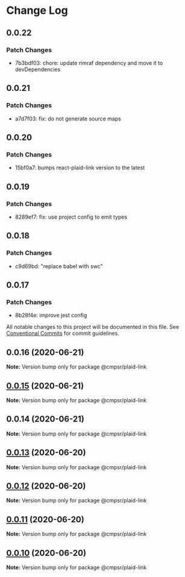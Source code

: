 # Change Log

## 0.0.22

### Patch Changes

- 7b3bdf03: chore: update rimraf dependency and move it to devDependencies

## 0.0.21

### Patch Changes

- a7d7f03: fix: do not generate source maps

## 0.0.20

### Patch Changes

- 15bf0a7: bumps react-plaid-link version to the latest

## 0.0.19

### Patch Changes

- 8289ef7: fix: use project config to emit types

## 0.0.18

### Patch Changes

- c9d69bd: "replace babel with swc"

## 0.0.17

### Patch Changes

- 8b28f4e: improve jest config

All notable changes to this project will be documented in this file.
See [Conventional Commits](https://conventionalcommits.org) for commit guidelines.

## 0.0.16 (2020-06-21)

**Note:** Version bump only for package @cmpsr/plaid-link

## [0.0.15](https://github.com/cmpsr/composer/compare/v0.0.14...v0.0.15) (2020-06-21)

**Note:** Version bump only for package @cmpsr/plaid-link

## 0.0.14 (2020-06-21)

**Note:** Version bump only for package @cmpsr/plaid-link

## [0.0.13](https://github.com/cmpsr/composer/compare/v0.0.15...v0.0.13) (2020-06-20)

**Note:** Version bump only for package @cmpsr/plaid-link

## [0.0.12](https://github.com/cmpsr/composer/compare/v0.0.15...v0.0.12) (2020-06-20)

**Note:** Version bump only for package @cmpsr/plaid-link

## [0.0.11](https://github.com/cmpsr/composer/compare/v0.0.15...v0.0.11) (2020-06-20)

**Note:** Version bump only for package @cmpsr/plaid-link

## [0.0.10](https://github.com/cmpsr/composer/compare/v0.0.15...v0.0.10) (2020-06-20)

**Note:** Version bump only for package @cmpsr/plaid-link
